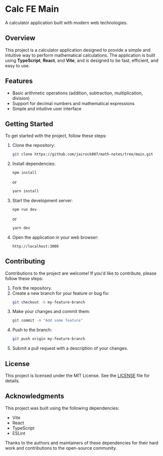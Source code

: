 # Calc FE Main

A calculator application built with modern web technologies.

## Overview

This project is a calculator application designed to provide a simple and intuitive way to perform mathematical calculations. The application is built using **TypeScript**, **React**, and **Vite**, and is designed to be fast, efficient, and easy to use.

## Features

- Basic arithmetic operations (addition, subtraction, multiplication, division)
- Support for decimal numbers and mathematical expressions
- Simple and intuitive user interface

## Getting Started

To get started with the project, follow these steps:

1. Clone the repository:
   ```bash
   git clone https://github.com/jairock007/math-notes/tree/main.git
   ```

2. Install dependencies:
   ```bash
   npm install
   ```
   or
   ```bash
   yarn install
   ```

3. Start the development server:
   ```bash
   npm run dev
   ```
   or
   ```bash
   yarn dev
   ```

4. Open the application in your web browser:
   ```
   http://localhost:3000
   ```

## Contributing

Contributions to the project are welcome! If you'd like to contribute, please follow these steps:

1. Fork the repository.
2. Create a new branch for your feature or bug fix:
   ```bash
   git checkout -b my-feature-branch
   ```
3. Make your changes and commit them:
   ```bash
   git commit -m "Add some feature"
   ```
4. Push to the branch:
   ```bash
   git push origin my-feature-branch
   ```
5. Submit a pull request with a description of your changes.

## License

This project is licensed under the MIT License. See the [LICENSE](LICENSE) file for details.

## Acknowledgments

This project was built using the following dependencies:

- Vite
- React
- TypeScript
- ESLint

Thanks to the authors and maintainers of these dependencies for their hard work and contributions to the open-source community.
